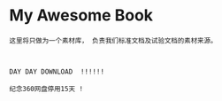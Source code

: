 # My Awesome Book

    这里将只做为一个素材库， 负责我们标准文档及试验文档的素材来源。



    DAY DAY DOWNLOAD  !!!!!!

    纪念360网盘停用15天 !



